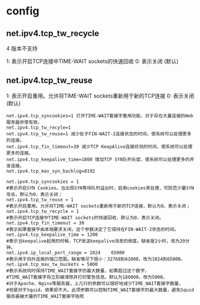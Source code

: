 # config

## net.ipv4.tcp_tw_recycle
4 版本不支持

1: 表示开启TCP连接中TIME-WAIT sockets的快速回收
0: 表示关闭 (默认)


## net.ipv4.tcp_tw_reuse
1: 表示开启重用。允许将TIME-WAIT sockets重新用于新的TCP连接
0: 表示关闭(默认)


```shell
net.ipv4.tcp_syncookies=1 打开TIME-WAIT套接字重用功能，对于存在大量连接的Web服务器非常有效。 
net.ipv4.tcp_tw_recyle=1 
net.ipv4.tcp_tw_reuse=1 减少处于FIN-WAIT-2连接状态的时间，使系统可以处理更多的连接。 
net.ipv4.tcp_fin_timeout=30 减少TCP KeepAlive连接侦测的时间，使系统可以处理更多的连接。 
net.ipv4.tcp_keepalive_time=1800 增加TCP SYN队列长度，使系统可以处理更多的并发连接。 
net.ipv4.tcp_max_syn_backlog=8192

net.ipv4.tcp_syncookies = 1
#表示开启SYN Cookies。当出现SYN等待队列溢出时，启用cookies来处理，可防范少量SYN攻击，默认为0，表示关闭；
net.ipv4.tcp_tw_reuse = 1
#表示开启重用。允许将TIME-WAIT sockets重新用于新的TCP连接，默认为0，表示关闭；
net.ipv4.tcp_tw_recycle = 1
#表示开启TCP连接中TIME-WAIT sockets的快速回收，默认为0，表示关闭。
net.ipv4.tcp_fin_timeout = 30
#表示如果套接字由本端要求关闭，这个参数决定了它保持在FIN-WAIT-2状态的时间。
net.ipv4.tcp_keepalive_time = 1200 
#表示当keepalive起用的时候，TCP发送keepalive消息的频度。缺省是2小时，改为20分钟。
net.ipv4.ip_local_port_range = 1024    65000 
#表示用于向外连接的端口范围。缺省情况下很小：32768到61000，改为1024到65000。
net.ipv4.tcp_max_tw_buckets = 5000
#表示系统同时保持TIME_WAIT套接字的最大数量，如果超过这个数字，
#TIME_WAIT套接字将立刻被清除并打印警告信息。默认为180000，改为5000。
#对于Apache、Nginx等服务器，上几行的参数可以很好地减少TIME_WAIT套接字数量，
#但是对于Squid，效果却不大。此项参数可以控制TIME_WAIT套接字的最大数量，避免Squid服务器被大量的TIME_WAIT套接字拖死
```
